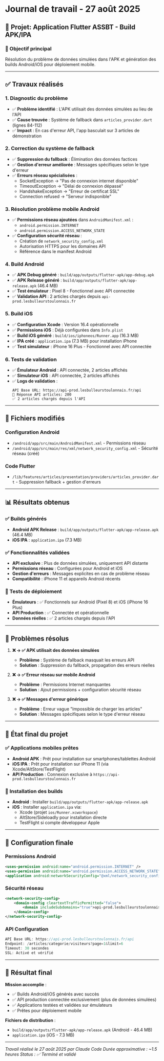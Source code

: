 # Journal de travail - 27 août 2025

## 📱 Projet: Application Flutter ASSBT - Build APK/IPA

### 🎯 Objectif principal
Résolution du problème de données simulées dans l'APK et génération des builds Android/iOS pour déploiement mobile.

---

## ✅ Travaux réalisés

### 1. **Diagnostic du problème**
- ✅ **Problème identifié** : L'APK utilisait des données simulées au lieu de l'API
- ✅ **Cause trouvée** : Système de fallback dans `articles_provider.dart` (lignes 84-112)
- ✅ **Impact** : En cas d'erreur API, l'app basculait sur 3 articles de démonstration

### 2. **Correction du système de fallback**
- ✅ **Suppression du fallback** : Élimination des données factices
- ✅ **Gestion d'erreur améliorée** : Messages spécifiques selon le type d'erreur
- ✅ **Erreurs réseau spécialisées** :
  - SocketException → "Pas de connexion internet disponible"
  - TimeoutException → "Délai de connexion dépassé" 
  - HandshakeException → "Erreur de certificat SSL"
  - Connection refused → "Serveur indisponible"

### 3. **Résolution problème mobile Android**
- ✅ **Permissions réseau ajoutées** dans `AndroidManifest.xml` :
  - `android.permission.INTERNET`
  - `android.permission.ACCESS_NETWORK_STATE`
- ✅ **Configuration sécurité réseau** :
  - Création de `network_security_config.xml`
  - Autorisation HTTPS pour les domaines API
  - Référence dans le manifest Android

### 4. **Build Android**
- ✅ **APK Debug généré** : `build/app/outputs/flutter-apk/app-debug.apk`
- ✅ **APK Release généré** : `build/app/outputs/flutter-apk/app-release.apk` (46.4 MB)
- ✅ **Test émulateur** : Pixel 8 - Fonctionnel avec API connectée
- ✅ **Validation API** : 2 articles chargés depuis `api-prod.lesbulleurstoulonnais.fr`

### 5. **Build iOS**
- ✅ **Configuration Xcode** : Version 16.4 opérationnelle
- ✅ **Permissions iOS** : Déjà configurées dans `Info.plist`
- ✅ **Build iOS généré** : `build/ios/iphoneos/Runner.app` (16.3 MB)
- ✅ **IPA créé** : `application.ipa` (7.3 MB) pour installation iPhone
- ✅ **Test simulateur** : iPhone 16 Plus - Fonctionnel avec API connectée

### 6. **Tests de validation**
- ✅ **Émulateur Android** : API connectée, 2 articles affichés
- ✅ **Simulateur iOS** : API connectée, 2 articles affichés
- ✅ **Logs de validation** :
  ```
  API Base URL: https://api-prod.lesbulleurstoulonnais.fr/api
  📡 Réponse API articles: 200
  ✅ 2 articles chargés depuis l'API
  ```

---

## 🔧 Fichiers modifiés

### Configuration Android
- `/android/app/src/main/AndroidManifest.xml` - Permissions réseau
- `/android/app/src/main/res/xml/network_security_config.xml` - Sécurité réseau (créé)

### Code Flutter
- `/lib/features/articles/presentation/providers/articles_provider.dart` - Suppression fallback + gestion d'erreurs

---

## 📊 Résultats obtenus

### ✅ Builds générés
- **Android APK Release** : `build/app/outputs/flutter-apk/app-release.apk` (46.4 MB)
- **iOS IPA** : `application.ipa` (7.3 MB)

### ✅ Fonctionnalités validées
- **API exclusive** : Plus de données simulées, uniquement API distante
- **Permissions réseau** : Configurées pour Android et iOS
- **Gestion d'erreurs** : Messages explicites en cas de problème réseau
- **Compatibilité** : iPhone 11 et appareils Android récents

### 🎯 Tests de déploiement
- **Émulateurs** : ✅ Fonctionnels sur Android (Pixel 8) et iOS (iPhone 16 Plus)
- **API Production** : ✅ Connectée et opérationnelle
- **Données réelles** : ✅ 2 articles chargés depuis l'API

---

## 🐛 Problèmes résolus

1. **❌ → ✅ APK utilisait des données simulées**
   - **Problème** : Système de fallback masquait les erreurs API
   - **Solution** : Suppression du fallback, propagation des erreurs réelles

2. **❌ → ✅ Erreur réseau sur mobile Android**
   - **Problème** : Permissions Internet manquantes
   - **Solution** : Ajout permissions + configuration sécurité réseau

3. **❌ → ✅ Messages d'erreur générique**
   - **Problème** : Erreur vague "Impossible de charger les articles"
   - **Solution** : Messages spécifiques selon le type d'erreur réseau

---

## 🚀 État final du projet

### ✅ Applications mobiles prêtes
- **Android APK** : Prêt pour installation sur smartphones/tablettes Android
- **iOS IPA** : Prêt pour installation sur iPhone 11 (via Xcode/AltStore/TestFlight)
- **API Production** : Connexion exclusive à `https://api-prod.lesbulleurstoulonnais.fr`

### 📱 Installation des builds
- **Android** : Installer `build/app/outputs/flutter-apk/app-release.apk`
- **iOS** : Installer `application.ipa` via:
  - Xcode (projet `ios/Runner.xcworkspace`)
  - AltStore/Sideloadly pour installation directe
  - TestFlight si compte développeur Apple

---

## 📝 Configuration finale

### Permissions Android
```xml
<uses-permission android:name="android.permission.INTERNET" />
<uses-permission android:name="android.permission.ACCESS_NETWORK_STATE" />
<application android:networkSecurityConfig="@xml/network_security_config">
```

### Sécurité réseau
```xml
<network-security-config>
    <domain-config cleartextTrafficPermitted="false">
        <domain includeSubdomains="true">api-prod.lesbulleurstoulonnais.fr</domain>
    </domain-config>
</network-security-config>
```

### API Configuration
```dart
API Base URL: https://api-prod.lesbulleurstoulonnais.fr/api
Endpoint: /articles/categorie/visiteurs?page=1&limit=6
Timeout: 30 secondes
SSL: Activé et vérifié
```

---

## 🎉 Résultat final

**Mission accomplie** : 
- ✅ Builds Android/iOS générés avec succès
- ✅ API production connectée exclusivement (plus de données simulées)
- ✅ Applications testées et validées sur émulateurs
- ✅ Prêtes pour déploiement mobile

**Fichiers de distribution** :
- `build/app/outputs/flutter-apk/app-release.apk` (Android - 46.4 MB)
- `application.ipa` (iOS - 7.3 MB)

---

*Travail réalisé le 27 août 2025 par Claude Code*
*Durée approximative : ~1.5 heures*
*Status : ✅ Terminé et validé*